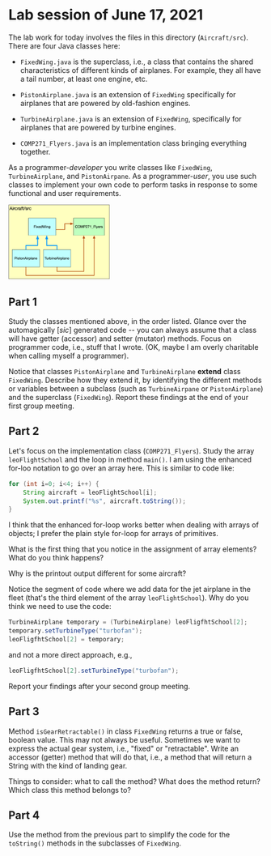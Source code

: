 # Lab session of June 17, 2021

The lab work for today involves the files in this directory (`Aircraft/src`). There are four Java classes here:

* `FixedWing.java` is the superclass, i.e., a class that contains the shared characteristics of different kinds of airplanes. For example, they all have a tail number, at least one engine, etc.

* `PistonAirplane.java` is an extension of `FixedWing` specifically for airplanes that are powered by old-fashion engines.

* `TurbineAirplane.java` is an extension of `FixedWing`, specifically for airplanes that are powered by turbine engines.

* `COMP271_Flyers.java` is an implementation class bringing everything together.

As a programmer-*developer* you write classes like `FixedWing`, `TurbineAirplane`, and `PistonAirpane`. As a programmer-*user*, you use such classes to implement your own code to perform tasks in response to some functional and user requirements.


<img src="AircraftClassDiagram.png" alt="drawing" width="200"/>

## Part 1

Study the classes mentioned above, in the order listed. Glance over the automagically [*sic*] generated code -- you can always assume that a class will have getter (accessor) and setter (mutator) methods. Focus on programmer code, i.e., stuff that I wrote. (OK, maybe I am overly charitable when calling myself a programmer).

Notice that classes `PistonAirplane` and `TurbineAirplane` **extend** class `FixedWing`. Describe how they extend it, by identifying the different methods or variables between a subclass (such as `TurbineAirpane` or `PistonAirplane`) and the superclass (`FixedWing`). Report these findings at the end of your first group meeting.

## Part 2

Let's focus on the implementation class (`COMP271_Flyers`). Study the array `leoFlightSchool` and the loop in method `main()`. I am using the enhanced for-loo notation to go over an array here. This is similar to code like:

```java
for (int i=0; i<4; i++) {
    String aircraft = leoFlightSchool[i];
    System.out.printf("%s", aircraft.toString());
}
```

I think that the enhanced for-loop works better when dealing with arrays of objects; I prefer the plain style for-loop for arrays of primitives. 

What is the first thing that you notice in the assignment of array elements? What do you think happens?

Why is the printout output different for some aircraft?

Notice the segment of code where we add data for the jet airplane in the fleet (that's the third element of the array `leoFlightSchool`). Why do you think we need to use the code:

```java
TurbineAirplane temporary = (TurbineAirplane) leoFligfhtSchool[2];
temporary.setTurbineType("turbofan");
leoFligfhtSchool[2] = temporary;
```

and not a more direct approach, e.g.,
```java
leoFligfhtSchool[2].setTurbineType("turbofan");
```

Report your findings after your second group meeting.

## Part 3

Method `isGearRetractable()` in class `FixedWing` returns a true or false, boolean value. This may not always be useful. Sometimes we want to express the actual gear system, i.e., "fixed" or "retractable". Write an accessor (getter) method that will do that, i.e., a method that will return a String with the kind of landing gear.

Things to consider: what to call the method? What does the method return? Which class this method belongs to?

## Part 4

Use the method from the previous part to simplify the code for the `toString()` methods in the subclasses of `FixedWing`.